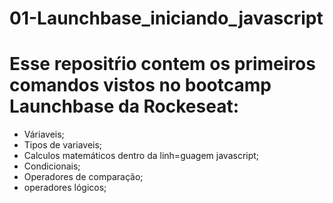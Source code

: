 # 01-Launchbase_iniciando_javascript

# Esse repositŕio contem os primeiros comandos vistos no bootcamp Launchbase da Rockeseat:

- Váriaveis;
- Tipos de variaveis;
- Calculos matemáticos dentro da linh=guagem javascript;
- Condicionais;
- Operadores de comparação;
- operadores lógicos;
